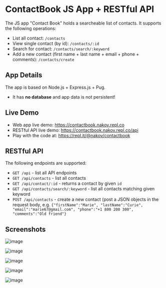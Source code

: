 # ContactBook JS App + RESTful API

The JS app "Contact Book" holds a searcheable list of contacts. It supports the following operations:
 - List all contact: `/contacts`
 - View single contact (by id): `/contacts/:id`
 - Search for contact: `/contacts/search/:keyword`
 - Add a new contact (first name + last name + email + phone + comments): `/contacts/create`

## App Details

The app is based on Node.js + Express.js + Pug.
 - It has **no database** and app data is not persistent!

## Live Demo
 - Web app live demo: https://contactbook.nakov.repl.co
 - RESTful API live demo: https://contactbook.nakov.repl.co/api
 - Play with the code at: https://repl.it/@nakov/contactbook

## RESTful API

The following endpoints are supported:
 - `GET /api` - list all API endpoints
 - `GET /api/contacts` - list all contacts
 - `GET /api/contact/:id` - returns a contact by given `id`
 - `GET /api/contacts/search/:keyword` - list all contacts matching given keyword
 - `POST /api/contacts` - create a new contact (post a JSON objects in the request body, e.g. `{"firstName":"Marie", "lastName":"Curie", "email":"marie67@gmail.com", "phone":"+1 800 200 300", "comments":"Old friend"}`

## Screenshots

![image](https://user-images.githubusercontent.com/1689586/108591573-19212280-7372-11eb-9cc1-e7945aab8cdc.png)

![image](https://user-images.githubusercontent.com/1689586/108591576-1cb4a980-7372-11eb-8ae9-12ebe022dfab.png)

![image](https://user-images.githubusercontent.com/1689586/108591580-1f170380-7372-11eb-9bde-b4d813a0a693.png)

![image](https://user-images.githubusercontent.com/1689586/108591583-2211f400-7372-11eb-8f98-3f855cce4c5c.png)

![image](https://user-images.githubusercontent.com/1689586/108591584-24744e00-7372-11eb-8c1a-8265a8695158.png)

